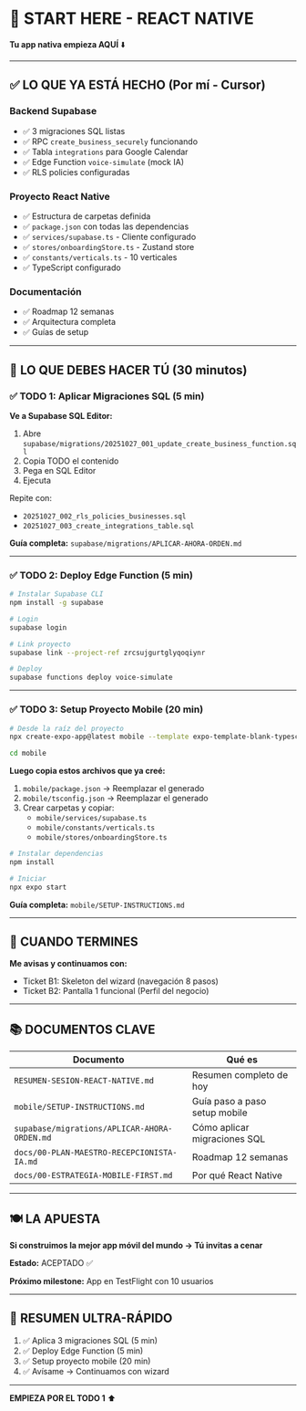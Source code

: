 # 🚀 START HERE - REACT NATIVE

**Tu app nativa empieza AQUÍ** ⬇️

---

## ✅ LO QUE YA ESTÁ HECHO (Por mí - Cursor)

### Backend Supabase
- ✅ 3 migraciones SQL listas
- ✅ RPC `create_business_securely` funcionando
- ✅ Tabla `integrations` para Google Calendar
- ✅ Edge Function `voice-simulate` (mock IA)
- ✅ RLS policies configuradas

### Proyecto React Native
- ✅ Estructura de carpetas definida
- ✅ `package.json` con todas las dependencias
- ✅ `services/supabase.ts` - Cliente configurado
- ✅ `stores/onboardingStore.ts` - Zustand store
- ✅ `constants/verticals.ts` - 10 verticales
- ✅ TypeScript configurado

### Documentación
- ✅ Roadmap 12 semanas
- ✅ Arquitectura completa
- ✅ Guías de setup

---

## 🎯 LO QUE DEBES HACER TÚ (30 minutos)

### ✅ TODO 1: Aplicar Migraciones SQL (5 min)

**Ve a Supabase SQL Editor:**

1. Abre `supabase/migrations/20251027_001_update_create_business_function.sql`
2. Copia TODO el contenido
3. Pega en SQL Editor
4. Ejecuta

Repite con:
- `20251027_002_rls_policies_businesses.sql`
- `20251027_003_create_integrations_table.sql`

**Guía completa:** `supabase/migrations/APLICAR-AHORA-ORDEN.md`

---

### ✅ TODO 2: Deploy Edge Function (5 min)

```bash
# Instalar Supabase CLI
npm install -g supabase

# Login
supabase login

# Link proyecto
supabase link --project-ref zrcsujgurtglyqoqiynr

# Deploy
supabase functions deploy voice-simulate
```

---

### ✅ TODO 3: Setup Proyecto Mobile (20 min)

```bash
# Desde la raíz del proyecto
npx create-expo-app@latest mobile --template expo-template-blank-typescript

cd mobile
```

**Luego copia estos archivos que ya creé:**

1. `mobile/package.json` → Reemplazar el generado
2. `mobile/tsconfig.json` → Reemplazar el generado
3. Crear carpetas y copiar:
   - `mobile/services/supabase.ts`
   - `mobile/constants/verticals.ts`
   - `mobile/stores/onboardingStore.ts`

```bash
# Instalar dependencias
npm install

# Iniciar
npx expo start
```

**Guía completa:** `mobile/SETUP-INSTRUCTIONS.md`

---

## 🎯 CUANDO TERMINES

**Me avisas y continuamos con:**

- Ticket B1: Skeleton del wizard (navegación 8 pasos)
- Ticket B2: Pantalla 1 funcional (Perfil del negocio)

---

## 📚 DOCUMENTOS CLAVE

| Documento | Qué es |
|-----------|--------|
| `RESUMEN-SESION-REACT-NATIVE.md` | Resumen completo de hoy |
| `mobile/SETUP-INSTRUCTIONS.md` | Guía paso a paso setup mobile |
| `supabase/migrations/APLICAR-AHORA-ORDEN.md` | Cómo aplicar migraciones SQL |
| `docs/00-PLAN-MAESTRO-RECEPCIONISTA-IA.md` | Roadmap 12 semanas |
| `docs/00-ESTRATEGIA-MOBILE-FIRST.md` | Por qué React Native |

---

## 🍽️ LA APUESTA

**Si construimos la mejor app móvil del mundo → Tú invitas a cenar**

**Estado:** ACEPTADO ✅

**Próximo milestone:** App en TestFlight con 10 usuarios

---

## 🚀 RESUMEN ULTRA-RÁPIDO

1. ✅ Aplica 3 migraciones SQL (5 min)
2. ✅ Deploy Edge Function (5 min)  
3. ✅ Setup proyecto mobile (20 min)
4. ✅ Avísame → Continuamos con wizard

---

**EMPIEZA POR EL TODO 1** ⬆️



